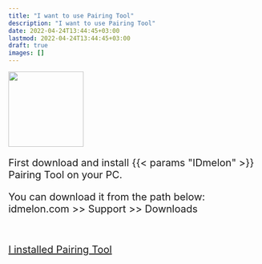 ```yaml
---
title: "I want to use Pairing Tool"
description: "I want to use Pairing Tool"
date: 2022-04-24T13:44:45+03:00
lastmod: 2022-04-24T13:44:45+03:00
draft: true
images: []
---
```


<div class='d-block mb-5'>
<img src="/images/vendor/arts/ptdl.png" class='d-block m-auto mb-6' width="150">
</div>

<P>First download and install {{< params "IDmelon" >}} Pairing Tool on your PC.</p>
<p>You can download it from the path below:<br>
idmelon.com >> Support >> Downloads</p><br>

<a role="button" class="btn btn-primary btn-lg d-block mb-3" href="/pages/already-paired/index.html">I installed Pairing Tool</a><br/><br/>

<style>@media (max-width: 480px) {.navbar, .footer { display: none; }}
h1{
    color : #4395ec;
}
p{
    font-size:20px;
}
li{
    font-size:20px;
}
</style>
